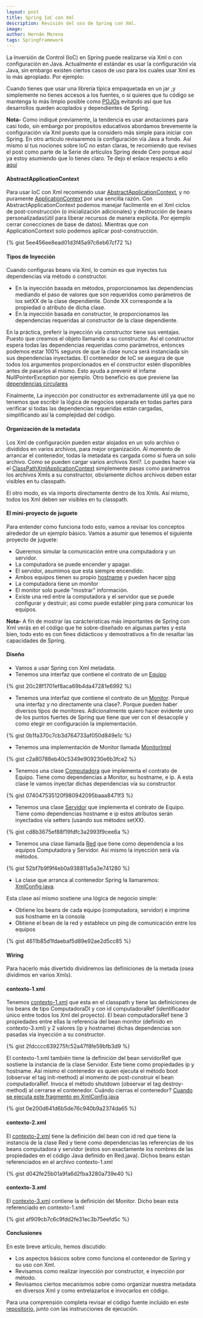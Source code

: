 ```yaml
---
layout: post
title: Spring IoC con Xml
description: Revisión del uso de Spring con Xml.
image: 
author: Hernán Moreno
tags: SpringFramework
---
```


La Inversión de Control (IoC) en Spring puede realizarse vía Xml o con configuración en Java. Actualmente el estándar es usar la configuración vía Java, sin embargo existen ciertos casos de uso para los cuales usar Xml es lo más apropiado. Por ejemplo:

Cuando tienes que usar una librería  típica empaquetada en un jar ,y simplemente no tienes accesos a los fuentes, o si quieres que tu código se mantenga lo más limpio posible como [POJOs](https://es.wikipedia.org/wiki/Plain_Old_Java_Object)  evitando así que tus desarrollos queden acoplados y dependientes de Spring. 

**Nota-** Como indiqué previamente, la tendencia es usar anotaciones para casi todo, sin embargo por propósitos educativos abordamos brevemente la configuración vía Xml puesto que la considero más simple para iniciar con Spring. En otro artículo revisaremos la configuración vía Java a fondo. Así mismo si tus nociones sobre IoC no estan claras, te recomiendo que revises el post como parte de la Serie de artículos Spring desde Cero porque aquí ya estoy asumiendo que lo tienes claro. Te dejo el enlace respecto a ello [aquí]({{site.url}}/2020/12/28/ioc-di.html) 


#### AbstractApplicationContext

Para usar IoC con Xml recomiendo usar [AbstractApplicationContext](https://docs.spring.io/spring-framework/docs/current/javadoc-api/org/springframework/context/support/AbstractApplicationContext.html), y no puramente [ApplicationContext](https://docs.spring.io/spring-framework/docs/current/javadoc-api/org/springframework/context/ApplicationContext.html) por una sencilla razón. Con AbstractApplicationContext podemos manejar facilmente en el Xml ciclos de post-construcción (o inicialización adicionales) y destrucción de beans personalizadas(útil para liberar recursos de manera explícita. Por ejemplo cerrar conecciones de base de datos). Mientras que con ApplicationContext solo podemos aplicar post-construcción.

{% gist 5ee456ee8ead01d3f45a97c6eb67cf72 %}

#### Tipos de Inyección
Cuando configuras beans vía Xml, lo común es que inyectes tus dependencias vía método o constructor. 

* En la inyección basada en métodos, proporcionamos las dependencias mediando el paso de valores que son requeridos como parámetros de los setXX de la clase dependiente. Donde XX corresponde a la propiedad o atributo de dicha clase. 
* En la inyección basada en constructor, le proporcionamos las dependencias requeridas al constructor de la clase dependiente.

En la práctica, preferir la inyección vía constructor tiene sus ventajas. Puesto que creamos el objeto llamando a su constructor. Así el constructor espera todas las dependencias requeridas como parámetros, entonces podemos estar 100% seguros de que la clase nunca será instanciada sin sus dependencias inyectadas. El contenedor de IoC se asegura de que todos los argumentos proporcionados en el constructor estén disponibles antes de pasarlos al mismo. Esto ayuda a prevenir el infame NullPointerException por ejemplo. Otro beneficio es que previene las [dependencias circulares](https://es.qaz.wiki/wiki/Circular_dependency)

Finalmente, La inyección por constructor es extremadamente útil ya que no tenemos que escribir la lógica de negocios separada en todas partes para verificar si todas las dependencias requeridas están cargadas, simplificando así la complejidad del código.

#### Organización de la metadata
Los Xml de configuración pueden estar alojados en un solo archivo o divididos en varios archivos, para mejor organización. Al momento de arrancar el contenedor, todas la metadata es cargada como si fuera un solo archivo. Como se pueden cargar varios archivos Xml?. Lo puedes hacer vía el [ClassPathXmlApplicationContext](https://docs.spring.io/spring-framework/docs/current/javadoc-api/org/springframework/context/support/ClassPathXmlApplicationContext.html) simplemente pasas como parámetros los archivos Xmls a su constructor, obviamente dichos archivos deben estar visibles en tu classpath.

El otro modo, es vía imports directamente dentro de los Xmls. Así mismo, todos los Xml deben ser visibles en tu classpath.  

#### El mini-proyecto de juguete
Para entender como funciona todo esto, vamos a revisar los conceptos alrededor de un ejemplo básico. Vamos a asumir que tenemos el siguiente proyecto de juguete:
* Queremos simular la comunicación entre una computadora y un servidor.
* La computadora se puede encender y apagar.
* El servidor, asumimos que esta siempre encendido.
* Ambos equipos tienen su propio [hostname](https://es.wikipedia.org/wiki/Hostname) y pueden hacer [ping](https://es.wikipedia.org/wiki/Ping)
* La computadora tiene un monitor
* El monitor solo puede "mostrar" información.
* Existe una red entre la computadora y el servidor que se puede configurar y destruir; asi como puede establer ping para comunicar los equipos.

**Nota-** A fín de mostrar las carácteristicas más importantes de Spring con Xml verás en el código que he sobre-diseñado en algunas partes y esta bien, todo esto es con fines didácticos y demostrativos a fín de resaltar las capacidades de Spring.

#### Diseño
* Vamos a usar Spring con Xml metadata. 
* Tenemos una interfaz que contiene el contrato de un [Equipo](https://github.com/sistecma/spring-desde-cero/blob/1fcdf6dc9bd1319b3a8fbf401c638ad25aad9ea3/app/ioc-di-xml/src/main/java/com/sistecma/springdesdecero/iocdi/Equipo.java#L3)

{% gist 20c28f1701ef8aca69b4da47281e6992 %}

* Tenemos una interfaz que contiene el contrato de un [Monitor](https://github.com/sistecma/spring-desde-cero/blob/1fcdf6dc9bd1319b3a8fbf401c638ad25aad9ea3/app/ioc-di-xml/src/main/java/com/sistecma/springdesdecero/iocdi/Monitor.java#L3). Porqué una interfaz y no directamente una clase?. Porque pueden haber diversos tipos de monitores. Adicionalmente quiero hacer evidente uno de los puntos fuertes de Spring que tiene que ver con el desacople y como elegir en configuración la implementación.

{% gist 0b1fa370c7cb3d764733af050d849e1c %}

* Tenemos una implementación de Monitor llamada [MonitorImpl](https://github.com/sistecma/spring-desde-cero/blob/1fcdf6dc9bd1319b3a8fbf401c638ad25aad9ea3/app/ioc-di-xml/src/main/java/com/sistecma/springdesdecero/iocdi/MonitorImpl.java#L4)  

{% gist c2a80788eb40c5349e909230e6b3fce2 %}

* Tenemos una clase [Computadora](https://github.com/sistecma/spring-desde-cero/blob/1fcdf6dc9bd1319b3a8fbf401c638ad25aad9ea3/app/ioc-di-xml/src/main/java/com/sistecma/springdesdecero/iocdi/ComputadoraDI.java#L3) que implementa el contrato de Equipo. Tiene como dependencias a Monitor, su hostname, e ip. A esta clase le vamos inyectar dichas dependencias vía su constructor. 

{% gist 074047535120f980942095baaa8471f3 %}

* Tenemos una clase [Servidor](https://github.com/sistecma/spring-desde-cero/blob/1fcdf6dc9bd1319b3a8fbf401c638ad25aad9ea3/app/ioc-di-xml/src/main/java/com/sistecma/springdesdecero/iocdi/Servidor.java#L4) que implementa el contrato de Equipo. Tiene como dependencias hostname e ip estos atributos serán inyectados vía setters (usando sus métodos setXX).

{% gist cd8b3675ef88f19fdfc3a2993f9cee6a %}

* Tenemos una clase llamada [Red](https://github.com/sistecma/spring-desde-cero/blob/a4e5948dbda5336f49d5390bb31b7d568d294f65/app/ioc-di-xml/src/main/java/com/sistecma/springdesdecero/iocdi/Red.java#L4) que tiene como dependencia a los equipos Computadora y Servidor. Así mismo la inyección será vía métodos. 

{% gist 52bf7b9f9f4eb0a938811a5a3e741280 %}

* La clase que arranca al contenedor Spring la llamaremos: [XmlConfig.java](https://github.com/sistecma/spring-desde-cero/blob/1fcdf6dc9bd1319b3a8fbf401c638ad25aad9ea3/app/ioc-di-xml/src/main/java/com/sistecma/springdesdecero/iocdi/XmlConfig.java#L6). 

Esta clase así mismo sostiene una lógica de negocio simple:
* Obtiene los beans de cada equipo (computadora, servidor) e imprime sus hostname en la consola
* Obtiene el bean de la red y establece un ping de comunicación entre los equipos

{% gist 4611b85d1fdaebaf5d89e92ae2d5cc85 %}


#### Wiring
Para hacerlo más divertido dividiremos las definiciones de la metada (osea dividimos en varios Xmls). 

#### contexto-1.xml
Tenemos [contexto-1.xml](https://github.com/sistecma/spring-desde-cero/blob/master/app/ioc-di-xml/src/main/resources/contexto-1.xml) que esta en el classpath y tiene las definiciones de los beans de tipo ComputadoraDI y con id computadoraRef (identificador único entre todos los Xml del proyecto). El bean computadoraRef tiene 3 propiedades entre ellas la referencia del bean monitor (definido en contexto-3.xml) y 2 valores (ip y hostname) dichas dependencias son pasadas vía inyección a su constructor.

{% gist 2fdcccc639275fc52a47f8fe59bfb3d9 %}

El contexto-1.xml también tiene la definición del bean servidorRef que sostiene la instancia de la clase Servidor. Este tiene como propiedades ip y hostname. Así mismo el contenedor es quien ejecuta el método boot (observar el tag init-method) al momento de post-construir el bean computadoraRef. Invoca el método shutdown (observar el tag destroy-method) al cerrarse el contenedor. Cuándo cierras el contenedor? [Cuando se ejecuta este fragmento en XmlConfig.java](https://github.com/sistecma/spring-desde-cero/blob/a4e5948dbda5336f49d5390bb31b7d568d294f65/app/ioc-di-xml/src/main/java/com/sistecma/springdesdecero/iocdi/XmlConfig.java#L33)

{% gist 0e200d641d6b5de76c940b9a2374da65 %}


#### contexto-2.xml
El [contexto-2.xml](https://github.com/sistecma/spring-desde-cero/blob/master/app/ioc-di-xml/src/main/resources/contexto-2.xml) tiene la definición del bean con id red que tiene la instancia de la clase Red y tiene como dependencias las referencias de los beans computadora y servidor (estos son exactamente los nombres de las propiedades en el código Java definido en Red.java). Dichos beans estan referenciados en el archivo contexto-1.xml

{% gist d042fe25b01a9fa6d2fba3280a739e40 %}

#### contexto-3.xml
El [contexto-3.xml](https://github.com/sistecma/spring-desde-cero/blob/master/app/ioc-di-xml/src/main/resources/contexto-3.xml) contiene la definición del Monitor. Dicho bean esta referenciado en contexto-1.xml

{% gist af909cb7c6c9fdd2fe31ec3b75eefd5c %}


#### Conclusiones

En este breve artículo, hemos discutido: 
* Los aspectos básicos sobre como funciona el contenedor de Spring y su uso con Xml. 
* Revisamos como realizar inyección por constructor, e inyección por método. 
* Revisamos ciertos mecanismos sobre como organizar nuestra metadata en diversos Xml y como entrelazarlos e invocarlos en código.

Para una comprensión completa revisar el código fuente incluido en este [repositorio](https://github.com/sistecma/spring-desde-cero), junto con las instrucciones de ejecución.         

